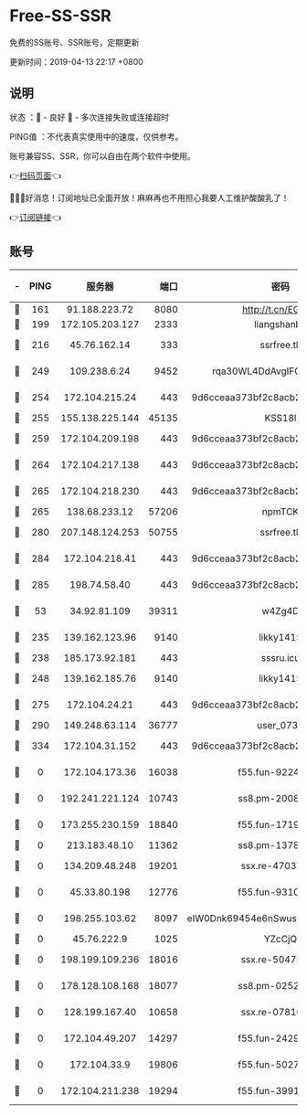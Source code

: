 # Free-SS-SSR

免费的SS账号、SSR账号，定期更新

更新时间：2019-04-13 22:17 +0800

## 说明

状态     ：🙂 - 良好 🙁 - 多次连接失败或连接超时

PING值   ：不代表真实使用中的速度，仅供参考。

账号兼容SS、SSR，你可以自由在两个软件中使用。

👉[扫码页面](https://liesauer.github.io/Free-SS-SSR/)👈

🎉🎉🎉好消息！订阅地址已全面开放！麻麻再也不用担心我要人工维护酸酸乳了！

👉[订阅链接](https://www.liesauer.net/yogurt/subscribe?ACCESS_TOKEN=DAYxR3mMaZAsaqUb)👈

## 账号

|-|PING|服务器|端口|密码|加密方式|区域|
|:----:|:----:|:-----:|-----:|:----:|:----:|:----:|
|🙂|161|91.188.223.72|8080|http://t.cn/EGJIyrl|rc4-md5|RU|
|🙂|199|172.105.203.127|2333|liangshanbo|chacha20|JP|
|🙂|216|45.76.162.14|333|ssrfree.tk|aes-256-cfb|SG|
|🙂|249|109.238.6.24|9452|rqa30WL4DdAvgIFG6Fs3znzTa|aes-256-cfb|FR|
|🙂|254|172.104.215.24|443|9d6cceaa373bf2c8acb22e60b6a58be6|aes-256-cfb|US|
|🙂|255|155.138.225.144|45135|KSS18l|rc4-md5|US|
|🙂|259|172.104.209.198|443|9d6cceaa373bf2c8acb22e60b6a58be6|aes-256-cfb|US|
|🙂|264|172.104.217.138|443|9d6cceaa373bf2c8acb22e60b6a58be6|aes-256-cfb|US|
|🙂|265|172.104.218.230|443|9d6cceaa373bf2c8acb22e60b6a58be6|aes-256-cfb|US|
|🙂|265|138.68.233.12|57206|npmTCK|rc4-md5|US|
|🙂|280|207.148.124.253|50755|ssrfree.tk|aes-256-cfb|SG|
|🙂|284|172.104.218.41|443|9d6cceaa373bf2c8acb22e60b6a58be6|aes-256-cfb|US|
|🙂|285|198.74.58.40|443|9d6cceaa373bf2c8acb22e60b6a58be6|aes-256-cfb|US|
|🙂|53|34.92.81.109|39311|w4Zg4D|chacha20-ietf|US|
|🙂|235|139.162.123.96|9140|likky1415|aes-256-cfb|JP|
|🙂|238|185.173.92.181|443|sssru.icu|rc4-md5|RU|
|🙂|248|139.162.185.76|9140|likky1415|aes-256-cfb|DE|
|🙂|275|172.104.24.21|443|9d6cceaa373bf2c8acb22e60b6a58be6|aes-256-cfb|US|
|🙂|290|149.248.63.114|36777|user_0731|chacha20|CA|
|🙂|334|172.104.31.152|443|9d6cceaa373bf2c8acb22e60b6a58be6|aes-256-cfb|US|
|🙁|0|172.104.173.36|16038|f55.fun-92247819|aes-256-cfb|SG|
|🙁|0|192.241.221.124|10743|ss8.pm-20087644|aes-256-cfb|US|
|🙁|0|173.255.230.159|18840|f55.fun-17191367|aes-256-cfb|US|
|🙁|0|213.183.48.10|11362|ss8.pm-13781696|rc4-md5|RU|
|🙁|0|134.209.48.248|19201|ssx.re-47037445|aes-256-cfb|US|
|🙁|0|45.33.80.198|12776|f55.fun-93107872|aes-256-cfb|US|
|🙁|0|198.255.103.62|8097|eIW0Dnk69454e6nSwuspv9DmS201tQ0D|aes-256-cfb|US|
|🙁|0|45.76.222.9|1025|YZcCjQ|rc4-md5|JP|
|🙁|0|198.199.109.236|18016|ssx.re-50475816|aes-256-cfb|US|
|🙁|0|178.128.108.168|18077|ss8.pm-02520646|aes-256-cfb|SG|
|🙁|0|128.199.167.40|10658|ssx.re-07816101|aes-256-cfb|SG|
|🙁|0|172.104.49.207|14297|f55.fun-24293624|aes-256-cfb|SG|
|🙁|0|172.104.33.9|19806|f55.fun-50279923|aes-256-cfb|SG|
|🙁|0|172.104.211.238|19294|f55.fun-39915155|aes-256-cfb|US|
